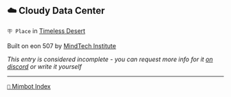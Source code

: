 ## ☁️ Cloudy Data Center

`🪧 Place` in [Timeless Desert](<https://zeithalt.github.io/r/timeless_desert.html>)

Built on eon 507 by [MindTech Institute](<https://zeithalt.github.io/r/mindtech_institute.html>)

_This entry is considered incomplete - you can request more info for it [on discord](<https://discord.com/channels/562910943848169472/1173922660489633802>) or write it yourself_

<!---
keywords:  mt, timeless desert
aliases: 
-->
----------
[`📑` Mimbot Index](</index.md#4120>)